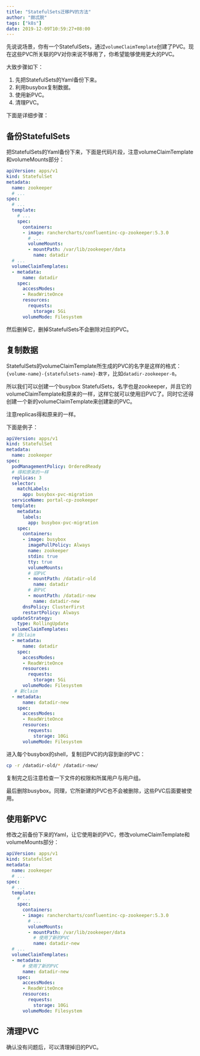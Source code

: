 ```yaml
---
title: "StatefulSets迁移PV的方法"
author: "颇忒脱"
tags: ["k8s"]
date: 2019-12-09T10:59:27+08:00
---
```


<!--more-->

先说说场景，你有一个StatefulSets，通过`volumeClaimTemplate`创建了PVC。现在这些PVC所关联的PV对你来说不够用了，你希望能够使用更大的PVC。

大致步骤如下：

1. 先把StatefulSets的Yaml备份下来。
2. 利用busybox复制数据。
3. 使用新PVC。
4. 清理PVC。

下面是详细步骤：

## 备份StatefulSets

把StatefulSets的Yaml备份下来，下面是代码片段，注意volumeClaimTemplate和volumeMounts部分：

```yaml
apiVersion: apps/v1
kind: StatefulSet
metadata:
  name: zookeeper
  # ...
spec:
  # ...
  template:
    # ...
    spec:
      containers:
      - image: ranchercharts/confluentinc-cp-zookeeper:5.3.0
        # ...
        volumeMounts:
        - mountPath: /var/lib/zookeeper/data
          name: datadir
  # ...
  volumeClaimTemplates:
  - metadata:
      name: datadir
    spec:
      accessModes:
      - ReadWriteOnce
      resources:
        requests:
          storage: 5Gi
      volumeMode: Filesystem
```

然后删掉它，删掉StatefulSets不会删除对应的PVC。

## 复制数据

StatefulSets的volumeClaimTemplate所生成的PVC的名字是这样的格式：`{volume-name}-{statefulsets-name}-数字`，比如`datadir-zookeeper-0`。

所以我们可以创建一个busybox StatefulSets，名字也是zookeeper，并且它的volumeClaimTemplate和原来的一样，这样它就可以使用旧PVC了。同时它还得创建一个新的volumeClaimTemplate来创建新的PVC。

注意replicas得和原来的一样。

下面是例子：

```yaml
apiVersion: apps/v1
kind: StatefulSet
metadata:
  name: zookeeper
spec:
  podManagementPolicy: OrderedReady
  # 得和原来的一样
  replicas: 3
  selector:
    matchLabels:
      app: busybox-pvc-migration
  serviceName: portal-cp-zookeeper
  template:
    metadata:
      labels:
        app: busybox-pvc-migration
    spec:
      containers:
      - image: busybox
        imagePullPolicy: Always
        name: zookeeper
        stdin: true
        tty: true
        volumeMounts:
        # 旧PVC
        - mountPath: /datadir-old
          name: datadir
        # 新PVC
        - mountPath: /datadir-new
          name: datadir-new
      dnsPolicy: ClusterFirst
      restartPolicy: Always
  updateStrategy:
    type: RollingUpdate
  volumeClaimTemplates:
  # 旧claim
  - metadata:
      name: datadir
    spec:
      accessModes:
      - ReadWriteOnce
      resources:
        requests:
          storage: 5Gi
      volumeMode: Filesystem
   # 新claim
  - metadata:
      name: datadir-new
    spec:
      accessModes:
      - ReadWriteOnce
      resources:
        requests:
          storage: 10Gi
      volumeMode: Filesystem
```

进入每个busybox的shell，复制旧PVC的内容到新的PVC：

```bash
cp -r /datadir-old/* /datadir-new/
```

复制完之后注意检查一下文件的权限和所属用户与用户组。

最后删除busybox。同理，它所新建的PVC也不会被删除，这些PVC后面要被使用。

## 使用新PVC

修改之前备份下来的Yaml，让它使用新的PVC，修改volumeClaimTemplate和volumeMounts部分：

```yaml
apiVersion: apps/v1
kind: StatefulSet
metadata:
  name: zookeeper
  # ...
spec:
  # ...
  template:
    # ...
    spec:
      containers:
      - image: ranchercharts/confluentinc-cp-zookeeper:5.3.0
        # ...
        volumeMounts:
        - mountPath: /var/lib/zookeeper/data
          # 使用了新的PVC
          name: datadir-new
  # ...
  volumeClaimTemplates:
  - metadata:
      # 使用了新的PVC
      name: datadir-new
    spec:
      accessModes:
      - ReadWriteOnce
      resources:
        requests:
          storage: 10Gi
      volumeMode: Filesystem
```

## 清理PVC

确认没有问题后，可以清理掉旧的PVC。